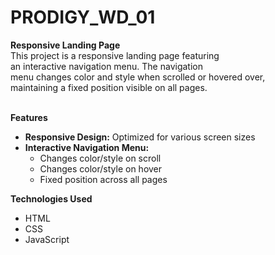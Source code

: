 # PRODIGY_WD_01
<b>Responsive Landing Page</b><br>
This project is a responsive landing page featuring<br>
an interactive navigation menu. The navigation<br>
menu changes color and style when scrolled or hovered over,<br>
maintaining a fixed position visible on all pages.<br><br>

<b>Features</b>
<ul>
  <li><b>Responsive Design:</b> Optimized for various screen sizes</li>
    <li><b>Interactive Navigation Menu:</b><br>
      <ul>
              <li>Changes color/style on scroll</li>
              <li>Changes color/style on hover</li>
              <li>Fixed position across all pages</li>
      </ul>
    </li>
</ul>
<b>Technologies Used</b>
<ul>
  <li>HTML</li>
  <li>CSS</li>
  <li>JavaScript</li>
</ul>

